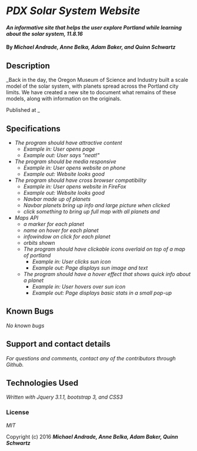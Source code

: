 # _PDX Solar System Website_

#### _An informative site that helps the user explore Portland while learning about the solar system, 11.8.16_

#### By _**Michael Andrade, Anne Belka, Adam Baker, and Quinn Schwartz**_

## Description

_Back in the day, the Oregon Museum of Science and Industry built a scale model of the solar system, with planets spread across the Portland city limits. We have created a new site to document what remains of these models, along with information on the originals.

Published at _

## Specifications

* _The program should have attractive content_
  * _Example in: User opens page_
  * _Example out: User says "neat!"_
* _The program should be media responsive_
  * _Example in: User opens website on phone_
  * _Example out: Website looks good_  
* _The program should have cross browser compatibility_
  * _Example in: User opens website in FireFox_
  * _Example out: Website looks good_
  * _Navbar made up of planets_
  * _Navbar planets bring up info and large picture when clicked_
  * _click something to bring up full map with all planets and_
* _Maps API_
  * _a marker for each planet_
  * _name on hover for each planet_
  * _infowindow on click for each planet_
  * _orbits shown_
  * _The program should have clickable icons overlaid on top of a map of portland_
    * _Example in: User clicks sun icon_
    * _Example out: Page displays sun image and text_
  * _The program should have a hover effect that shows quick info about a planet_
    * _Example in: User hovers over sun icon_
    * _Example out: Page displays basic stats in a small pop-up_


## Known Bugs

_No known bugs_

## Support and contact details

_For questions and comments, contact any of the contributors through Github._

## Technologies Used

_Written with Jquery 3.1.1, bootstrap 3, and CSS3_

### License

*MIT*

Copyright (c) 2016 **_Michael Andrade, Anne Belka, Adam Baker, Quinn Schwartz_**
